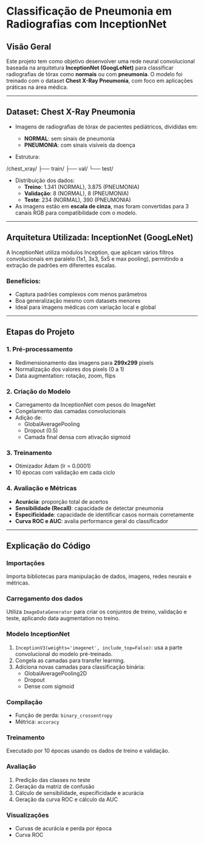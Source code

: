 # Classificação de Pneumonia em Radiografias com InceptionNet

##  Visão Geral

Este projeto tem como objetivo desenvolver uma rede neural convolucional baseada na arquitetura **InceptionNet (GoogLeNet)** para classificar radiografias de tórax como **normais** ou com **pneumonia**. O modelo foi treinado com o dataset **Chest X-Ray Pneumonia**, com foco em aplicações práticas na área médica.

---

## Dataset: Chest X-Ray Pneumonia

* Imagens de radiografias de tórax de pacientes pediátricos, divididas em:

  * **NORMAL**: sem sinais de pneumonia
  * **PNEUMONIA**: com sinais visíveis da doença
* Estrutura:

/chest\_xray/
├── train/
├── val/
└── test/

- Distribuição dos dados:
  - **Treino**: 1.341 (NORMAL), 3.875 (PNEUMONIA)
  - **Validação**: 8 (NORMAL), 8 (PNEUMONIA)
  - **Teste**: 234 (NORMAL), 390 (PNEUMONIA)
- As imagens estão em **escala de cinza**, mas foram convertidas para 3 canais RGB para compatibilidade com o modelo.

---

## Arquitetura Utilizada: InceptionNet (GoogLeNet)
A InceptionNet utiliza módulos Inception, que aplicam vários filtros convolucionais em paralelo (1x1, 3x3, 5x5 e max pooling), permitindo a extração de padrões em diferentes escalas.

### Benefícios:
- Captura padrões complexos com menos parâmetros
- Boa generalização mesmo com datasets menores
- Ideal para imagens médicas com variação local e global

---

## Etapas do Projeto

### 1. **Pré-processamento**
- Redimensionamento das imagens para **299x299** pixels
- Normalização dos valores dos pixels (0 a 1)
- Data augmentation: rotação, zoom, flips

### 2. **Criação do Modelo**
- Carregamento da InceptionNet com pesos do ImageNet
- Congelamento das camadas convolucionais
- Adição de:
  - GlobalAveragePooling
  - Dropout (0.5)
  - Camada final densa com ativação sigmoid

### 3. **Treinamento**
- Otimizador Adam (lr = 0.0001)
- 10 épocas com validação em cada ciclo

### 4. **Avaliação e Métricas**
- **Acurácia**: proporção total de acertos
- **Sensibilidade (Recall)**: capacidade de detectar pneumonia
- **Especificidade**: capacidade de identificar casos normais corretamente
- **Curva ROC e AUC**: avalia performance geral do classificador

---

## Explicação do Código

### Importações
Importa bibliotecas para manipulação de dados, imagens, redes neurais e métricas.

### Carregamento dos dados
Utiliza `ImageDataGenerator` para criar os conjuntos de treino, validação e teste, aplicando data augmentation no treino.

### Modelo InceptionNet
1. `InceptionV3(weights='imagenet', include_top=False)`: usa a parte convolucional do modelo pré-treinado.
2. Congela as camadas para transfer learning.
3. Adiciona novas camadas para classificação binária:
   - GlobalAveragePooling2D
   - Dropout
   - Dense com sigmoid

### Compilação
- Função de perda: `binary_crossentropy`
- Métrica: `accuracy`

### Treinamento
Executado por 10 épocas usando os dados de treino e validação.

### Avaliação
1. Predição das classes no teste
2. Geração da matriz de confusão
3. Cálculo de sensibilidade, especificidade e acurácia
4. Geração da curva ROC e cálculo da AUC

### Visualizações
- Curvas de acurácia e perda por época
- Curva ROC
